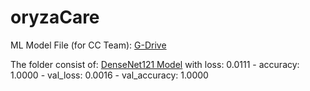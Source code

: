 # oryzaCare

ML Model File (for CC Team): [G-Drive](https://drive.google.com/drive/folders/1W14OwsBfdI02mGwoIqCiSsAFEL4bvikQ?usp=sharing)

The folder consist of:
  [DenseNet121 Model](https://drive.google.com/file/d/17jbpuDe9ruUCpgnxfGnM840bHaRO2C3x/view?usp=sharing) with loss: 0.0111 - accuracy: 1.0000 - val_loss: 0.0016 - val_accuracy: 1.0000
